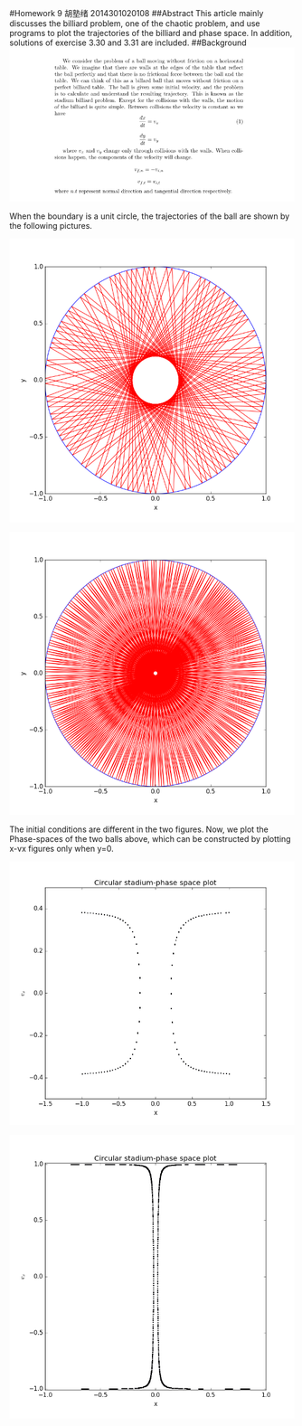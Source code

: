 #Homework 9 胡塾绪 2014301020108
##Abstract
This article mainly discusses the billiard problem, one of the chaotic problem, and use programs to plot the trajectories of the billiard and phase space. In addition, solutions of exercise 3.30 and 3.31 are included.
##Background
![](https://github.com/earthhero2016/compuational_physics_N2014301020108/blob/master/Ex-9/2016-11-17_150518.png)

When the boundary is a unit circle, the trajectories of the ball are shown by the following pictures.

![](https://github.com/earthhero2016/compuational_physics_N2014301020108/blob/master/Ex-9/circle2.png)

![](https://github.com/earthhero2016/compuational_physics_N2014301020108/blob/master/Ex-9/circle3.png)

The initial conditions are different in the two figures. Now, we plot the Phase-spaces of the two balls above, which can be constructed by plotting x-vx figures only when y=0.

![](https://github.com/earthhero2016/compuational_physics_N2014301020108/blob/master/Ex-9/circle2phase.png)

![](https://github.com/earthhero2016/compuational_physics_N2014301020108/blob/master/Ex-9/circle3phase.png)
